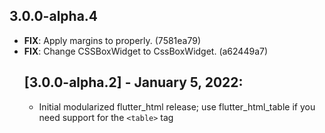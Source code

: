 ## 3.0.0-alpha.4

 - **FIX**: Apply margins to <table> properly. (7581ea79)
 - **FIX**: Change CSSBoxWidget to CssBoxWidget. (a62449a7)

## [3.0.0-alpha.2] - January 5, 2022:
* Initial modularized flutter_html release; use flutter_html_table if you need support for the `<table>` tag 
